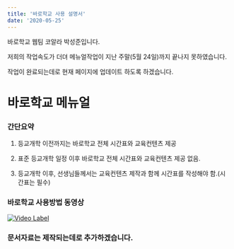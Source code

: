 ```yaml
---
title: '바로학교 사용 설명서'
date: '2020-05-25'
---
```


바로학교 웹팀 코알라 박성준입니다. 

저희의 작업속도가 더뎌 메뉴얼작업이 지난 주말(5월 24일)까지 끝나지 못하였습니다.

작업이 완료되는데로 현재 페이지에 업데이트 하도록 하겠습니다. 

# 바로학교 메뉴얼

### 간단요약

1. 등교개학 이전까지는 바로학교 전체 시간표와 교육컨텐츠 제공

2. 표준 등교개학 일정 이후 바로학교 전체 시간표와 교육컨텐츠 제공 없음.

3. 등교개학 이후, 선생님들께서는 교육컨텐츠 제작과 함께 시간표를 작성해야 함.(시간표는 필수)


### 바로학교 사용방법 동영상

[![Video Label](http://img.youtube.com/vi/08wwo3Fvjwg/0.jpg)](https://www.youtube.com/watch?v=08wwo3Fvjwg)


### 문서자료는 제작되는데로 추가하겠습니다.

